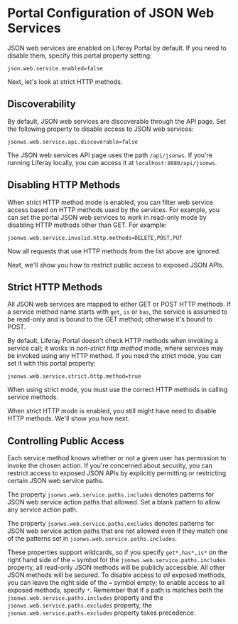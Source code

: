# Portal Configuration of JSON Web Services

JSON web services are enabled on Liferay Portal by default. If you need to
disable them, specify this portal property setting: 

    json.web.service.enabled=false

Next, let's look at strict HTTP methods. 

## Discoverability

By default, JSON web services are discoverable through the API page. Set the
following property to disable access to JSON web services:

    jsonws.web.service.api.discoverable=false

The JSON web services API page uses the path `/api/jsonws`. If you're running
Liferay locally, you can access it at `localhost:8080/api/jsonws`.

## Disabling HTTP Methods

When strict HTTP method mode is enabled, you can filter web service access based
on HTTP methods used by the services. For example, you can set the portal JSON
web services to work in read-only mode by disabling HTTP methods other than GET.
For example: 

    jsonws.web.service.invalid.http.methods=DELETE,POST,PUT

Now all requests that use HTTP methods from the list above are ignored.

Next, we'll show you how to restrict public access to exposed JSON APIs. 

## Strict HTTP Methods

All JSON web services are mapped to either GET or POST HTTP methods. If a
service method name starts with `get`, `is` or `has`, the service is assumed to
be read-only and is bound to the GET method; otherwise it's bound to POST. 

By default, Liferay Portal doesn't check HTTP methods when invoking a service
call; it works in *non-strict http method* mode, where services may be invoked
using any HTTP method. If you need the strict mode, you can set it with this
portal property: 

    jsonws.web.service.strict.http.method=true

When using strict mode, you must use the correct HTTP methods in calling service
methods. 

When strict HTTP mode is enabled, you still might have need to disable HTTP
methods. We'll show you how next. 

## Controlling Public Access

Each service method knows whether or not a given user has permission to invoke
the chosen action. If you're concerned about security, you can restrict access
to exposed JSON APIs by explicitly permitting or restricting certain JSON web
service paths.

The property `jsonws.web.service.paths.includes` denotes patterns for JSON web
service action paths that allowed. Set a blank pattern to allow any service
action path.

The property `jsonws.web.service.paths.excludes` denotes patterns for JSON web
service action paths that are not allowed even if they match one of the
patterns set in `jsonws.web.service.paths.includes`.

These properties support wildcards, so if you specify `get*,has*,is*` on the
right hand side of the `=` symbol for the `jsonws.web.service.paths.includes`
property, all read-only JSON methods will be publicly accessible. All other
JSON methods will be secured. To disable access to *all* exposed methods, you
can leave the right side of the `=` symbol empty; to enable access to all
exposed methods, specify `*`. Remember that if a path is matches both the
`jsonws.web.service.paths.includes` property and the
`jsonws.web.service.paths.excludes` property, the
`jsonws.web.service.paths.excludes` property takes precedence.

